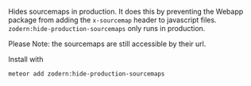 Hides sourcemaps in production. It does this by preventing the Webapp package from adding the `x-sourcemap` header to javascript files. `zodern:hide-production-sourcemaps` only runs in production.

Please Note: the sourcemaps are still accessible by their url.

Install with
```
meteor add zodern:hide-production-sourcemaps
```
